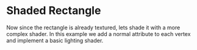 # Shaded Rectangle

Now since the rectangle is already textured, lets shade it with a more complex shader.
In this example we add a normal attribute to each vertex and implement a basic lighting shader.
